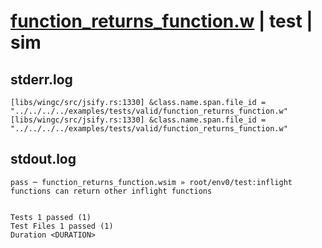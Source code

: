 # [function_returns_function.w](../../../../../examples/tests/valid/function_returns_function.w) | test | sim

## stderr.log
```log
[libs/wingc/src/jsify.rs:1330] &class.name.span.file_id = "../../../../examples/tests/valid/function_returns_function.w"
[libs/wingc/src/jsify.rs:1330] &class.name.span.file_id = "../../../../examples/tests/valid/function_returns_function.w"
```

## stdout.log
```log
pass ─ function_returns_function.wsim » root/env0/test:inflight functions can return other inflight functions
 
 
Tests 1 passed (1)
Test Files 1 passed (1)
Duration <DURATION>
```


